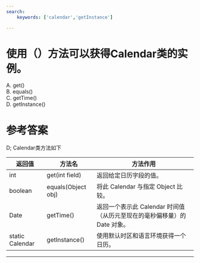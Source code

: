 ```yaml
---
search:
    keywords: ['calendar','getInstance']

---
```


# 使用（）方法可以获得Calendar类的实例。

A. get()   
B. equals()   
C. getTime()   
D. getInstance()

# 参考答案

D;
Calendar类方法如下

|返回值|方法名|方法作用|
|---|---|---|
|int|get(int field) |返回给定日历字段的值。|
| boolean|equals(Object obj) |将此 Calendar 与指定 Object 比较。|
| Date|getTime() |返回一个表示此 Calendar 时间值（从历元至现在的毫秒偏移量）的 Date 对象。|
|static Calendar|getInstance() |使用默认时区和语言环境获得一个日历。|




---

